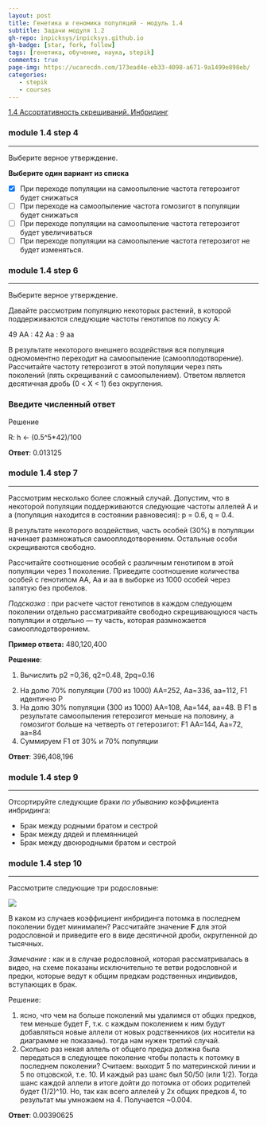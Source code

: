 ```yaml
---
layout: post
title: Генетика и геномика популяций - модуль 1.4
subtitle: Задачи модуля 1.2
gh-repo: inpicksys/inpicksys.github.io
gh-badge: [star, fork, follow]
tags: [генетика, обучение, наука, stepik]
comments: true
page-img: https://ucarecdn.com/173ead4e-eb33-4098-a671-9a1499e898eb/
categories:
   - stepik
   - courses
---
```


[1.4 Ассортативность скрещиваний. Инбридинг](https://stepik.org/lesson/295758/step/1?unit=277445)

### module 1.4 step 4

------------------------------

Выберите верное утверждение.

**Выберите один вариант из списка**

* [X] При переходе популяции на самоопыление частота гетерозигот будет снижаться
* [ ] При переходе на самоопыление частота гомозигот в популяции будет снижаться
* [ ] При переходе популяции на самоопыление частота гетерозигот будет увеличиваться
* [ ] При переходе популяции на самоопыление частота гетерозигот не будет изменяться.

### module 1.4 step 6

------------------------------

Выберите верное утверждение.

Давайте рассмотрим популяцию некоторых растений, в которой поддерживаются следующие частоты генотипов по локусу А:

49 АА : 42 Аа : 9 аа

В результате некоторого внешнего воздействия вся популяция одномоментно переходит на самоопыление (самооплодотворение). Рассчитайте частоту гетерозигот в этой популяции через пять поколений (пять скрещиваний с самоопылением). Ответом является десятичная дробь (0 < X < 1) без округления.

### Введите численный ответ

Решение

R: h <- (0.5^5*42)/100

**Ответ**: 0.013125

### module 1.4 step 7

------------------------------

Рассмотрим несколько более сложный случай. Допустим, что в некоторой популяции поддерживаются следующие частоты аллелей А и а (популяция находится в состоянии равновесия): p = 0.6, q = 0.4.

В результате некоторого воздействия, часть особей (30%) в популяции начинает размножаться самооплодотворением. Остальные особи скрещиваются свободно.

Рассчитайте соотношение особей с различным генотипом в этой популяции через 1 поколение. Приведите соотношение количества особей с генотипом АА, Аа и аа в выборке из 1000 особей через запятую без пробелов.

*Подсказка* : при расчете частот генотипов в каждом следующем поколении отдельно рассматривайте свободно скрещивающуюся часть популяции и отдельно — ту часть, которая размножается самооплодотворением.

**Пример ответа:** 480,120,400

**Решение**:

1. Вычислить р2 =0,36, q2=0.48, 2pq=0.16

2) На долю 70% популяции (700 из 1000) АА=252, Аа=336, аа=112, F1 идентично Р
3) На долю 30% популяции (300 из 1000) АА=108, Аа=144, аа=48. В F1 в результате самоопыления гетерозигот меньше на половину, а гомозигот больше на четверть от гетерозигот: F1 АА=144, Аа=72, аа=84
4) Суммируем F1 от 30% и 70% популяции

**Ответ**: 396,408,196


### module 1.4 step 9

------------------------------

Отсортируйте следующие браки *по убыванию* коэффициента инбридинга:

* Брак между родными братом и сестрой
* Брак между дядей и племянницей
* Брак между двоюродными братом и сестрой



### module 1.4 step 10

------------------------------

Рассмотрите следующие три родословные:

![](https://ucarecdn.com/173ead4e-eb33-4098-a671-9a1499e898eb/)

В каком из случаев коэффициент инбридинга потомка в последнем поколении будет минимален? Рассчитайте значение **F** для этой родословной и приведите его в виде десятичной дроби, округленной до тысячных.

*Замечание* : как и в случае родословной, которая рассматривалась в видео, на схеме показаны исключительно те ветви родословной и предки, которые ведут к общим предкам родственных индивидов, вступающих в брак.

Решение:

1. ясно, что чем на больше поколений мы удалимся от общих предков, тем меньше будет F, т.к. с каждым поколением к ним будут добавляться новые аллели от новых родственников (их носители на диаграмме не показаны). тогда нам нужен третий случай.
2. Сколько раз некая аллель от общего предка должна была передаться в следующее поколение чтобы попасть к потомку в последнем поколении? Считаем: выходит 5 по материнской линии и 5 по отцовской, т.е. 10. И каждый раз шанс был 50/50 (или 1/2). Тогда шанс каждой аллели в итоге дойти до потомка от обоих родителей будет (1/2)^10. Но, так как всего аллелей у 2х общих предков 4, то результат мы умножаем на 4. Получается ~0.004.

**Ответ**: 0.00390625
